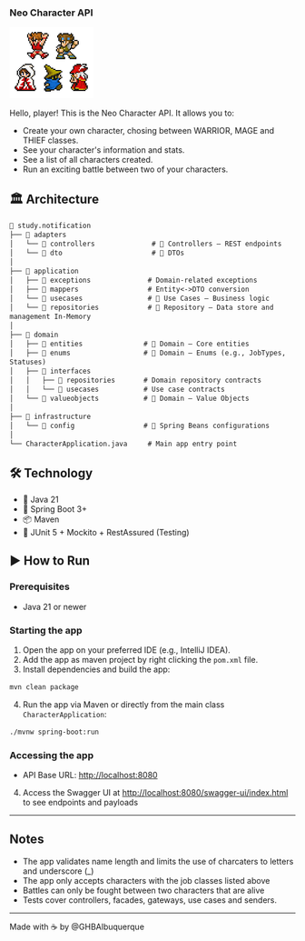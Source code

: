 ### Neo Character API

![classes.png](misc%2Fclasses.png)

Hello, player!
This is the Neo Character API. It allows you to:
* Create your own character, chosing between WARRIOR, MAGE and THIEF classes.
* See your character's information and stats.
* See a list of all characters created.
* Run an exciting battle between two of your characters.


## 🏛️ Architecture

```
📁 study.notification
├── 📁 adapters
│   └── 📁 controllers              # 🔹 Controllers – REST endpoints
│   └── 📁 dto                      # 🔹 DTOs
│
├── 📁 application
│   ├── 📁 exceptions              # Domain-related exceptions
│   ├── 📁 mappers                 # Entity<->DTO conversion
│   └── 📁 usecases                # 🔹 Use Cases – Business logic
│   └── 📁 repositories            # 🔹 Repository – Data store and management In-Memory
│
├── 📁 domain
│   ├── 📁 entities               # 🔹 Domain – Core entities
│   ├── 📁 enums                  # 🔹 Domain – Enums (e.g., JobTypes, Statuses)
│   ├── 📁 interfaces
│   │   ├── 📁 repositories       # Domain repository contracts
│   │   └── 📁 usecases           # Use case contracts
│   └── 📁 valueobjects           # 🔹 Domain – Value Objects 
│ 
├── 📁 infrastructure
│   └── 📁 config                 # 🔹 Spring Beans configurations
│
└── CharacterApplication.java     # Main app entry point
```

## 🛠 Technology

- 🧠 Java 21
- 🌱 Spring Boot 3+
- 📦 Maven
- 🧪 JUnit 5 + Mockito + RestAssured (Testing)

## ▶️ How to Run

### Prerequisites

- Java 21 or newer

### Starting the app

1. Open the app on your preferred IDE (e.g., IntelliJ IDEA).
2. Add the app as maven project by right clicking the `pom.xml` file.
3. Install dependencies and build the app:

```bash
mvn clean package 
```

4. Run the app via Maven or directly from the main class `CharacterApplication`:

```bash
./mvnw spring-boot:run
```

### Accessing the app

- API Base URL: [http://localhost:8080](http://localhost:8080)

4. Access the Swagger UI at [http://localhost:8080/swagger-ui/index.html](http://localhost:8080/swagger-ui/index.html) to see endpoints and payloads
---

## Notes

- The app validates name length and limits the use of charcaters to letters and underscore (_)
- The app only accepts characters with the job classes listed above
- Battles can only be fought between two characters that are alive
- Tests cover controllers, facades, gateways, use cases and senders.

---

Made with ☕  by @GHBAlbuquerque
